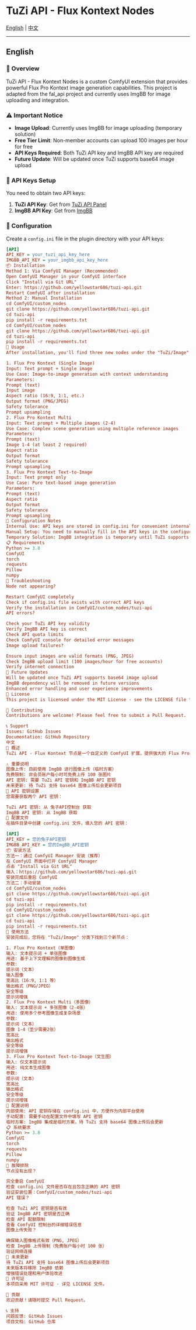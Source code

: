 # TuZi API - Flux Kontext Nodes

[English](#english) | [中文](#中文)

---

## English

### 🚀 Overview

TuZi API - Flux Kontext Nodes is a custom ComfyUI extension that provides powerful Flux Pro Kontext image generation capabilities. This project is adapted from the fal_api project and currently uses ImgBB for image uploading and integration.

### ⚠️ Important Notice

- **Image Upload**: Currently uses ImgBB for image uploading (temporary solution)
- **Free Tier Limit**: Non-member accounts can upload 100 images per hour for free
- **API Keys Required**: Both TuZi API key and ImgBB API key are required
- **Future Update**: Will be updated once TuZi supports base64 image upload

### 🔑 API Keys Setup

You need to obtain two API keys:

1. **TuZi API Key**: Get from [TuZi API Panel](https://api.tu-zi.com/panel)
2. **ImgBB API Key**: Get from [ImgBB](https://imgbb.com/)

### 📁 Configuration

Create a `config.ini` file in the plugin directory with your API keys:

```ini
[API]
API_KEY = your_tuzi_api_key_here
IMGBB_API_KEY = your_imgbb_api_key_here
📦 Installation
Method 1: Via ComfyUI Manager (Recommended)
Open ComfyUI Manager in your ComfyUI interface
Click "Install via Git URL"
Enter: https://github.com/yellowstar686/tuzi-api.git
Restart ComfyUI after installation
Method 2: Manual Installation
cd ComfyUI/custom_nodes
git clone https://github.com/yellowstar686/tuzi-api.git
cd tuzi-api
pip install -r requirements.txt
cd ComfyUI/custom_nodes
git clone https://github.com/yellowstar686/tuzi-api.git
cd tuzi-api
pip install -r requirements.txt
🎯 Usage
After installation, you'll find three new nodes under the "TuZi/Image" category:

1. Flux Pro Kontext (Single Image)
Input: Text prompt + Single image
Use Case: Image-to-image generation with context understanding
Parameters:
Prompt (text)
Input image
Aspect ratio (16:9, 1:1, etc.)
Output format (PNG/JPEG)
Safety tolerance
Prompt upsampling
2. Flux Pro Kontext Multi
Input: Text prompt + Multiple images (2-4)
Use Case: Complex scene generation using multiple reference images
Parameters:
Prompt (text)
Image 1-4 (at least 2 required)
Aspect ratio
Output format
Safety tolerance
Prompt upsampling
3. Flux Pro Kontext Text-to-Image
Input: Text prompt only
Use Case: Pure text-based image generation
Parameters:
Prompt (text)
Aspect ratio
Output format
Safety tolerance
Prompt upsampling
🔧 Configuration Notes
Internal Use: API keys are stored in config.ini for convenient internal platform usage
Manual Setup: You need to manually fill in the API keys in the configuration file
Temporary Solution: ImgBB integration is temporary until TuZi supports base64 image upload
📋 Requirements
Python >= 3.8
ComfyUI
torch
requests
Pillow
numpy
🐛 Troubleshooting
Node not appearing?

Restart ComfyUI completely
Check if config.ini file exists with correct API keys
Verify the installation in ComfyUI/custom_nodes/tuzi-api
API errors?

Check your TuZi API key validity
Verify ImgBB API key is correct
Check API quota limits
Check ComfyUI console for detailed error messages
Image upload failures?

Ensure input images are valid formats (PNG, JPEG)
Check ImgBB upload limit (100 images/hour for free accounts)
Verify internet connection
🔮 Future Updates
Will be updated once TuZi API supports base64 image upload
ImgBB dependency will be removed in future versions
Enhanced error handling and user experience improvements
📄 License
This project is licensed under the MIT License - see the LICENSE file for details.

🤝 Contributing
Contributions are welcome! Please feel free to submit a Pull Request.

📞 Support
Issues: GitHub Issues
Documentation: GitHub Repository
中文
🚀 概述
TuZi API - Flux Kontext 节点是一个自定义的 ComfyUI 扩展，提供强大的 Flux Pro Kontext 图像生成功能。该项目改自 fal_api 项目，目前通过 ImgBB 负责图像上传和整合。

⚠️ 重要说明
图像上传: 目前使用 ImgBB 进行图像上传（临时方案）
免费限制: 非会员账户每小时可免费上传 100 张图片
API 密钥: 需要 TuZi API 密钥和 ImgBB API 密钥
未来更新: 待 TuZi 支持 base64 图像上传后会更新项目
🔑 API 密钥设置
您需要获取两个 API 密钥：

TuZi API 密钥: 从 兔子API控制台 获取
ImgBB API 密钥: 从 ImgBB 获取
📁 配置文件
在插件目录中创建 config.ini 文件，填入您的 API 密钥：

[API]
API_KEY = 您的兔子API密钥
IMGBB_API_KEY = 您的ImgBB_API密钥
📦 安装方法
方法一：通过 ComfyUI Manager 安装（推荐）
在 ComfyUI 界面中打开 ComfyUI Manager
点击 "Install via Git URL"
输入：https://github.com/yellowstar686/tuzi-api.git
安装完成后重启 ComfyUI
方法二：手动安装
cd ComfyUI/custom_nodes
git clone https://github.com/yellowstar686/tuzi-api.git
cd tuzi-api
pip install -r requirements.txt
cd ComfyUI/custom_nodes
git clone https://github.com/yellowstar686/tuzi-api.git
cd tuzi-api
pip install -r requirements.txt
🎯 使用方法
安装完成后，您将在 "TuZi/Image" 分类下找到三个新节点：

1. Flux Pro Kontext（单图像）
输入: 文本提示词 + 单张图像
用途: 基于上下文理解的图像到图像生成
参数:
提示词（文本）
输入图像
宽高比（16:9, 1:1 等）
输出格式（PNG/JPEG）
安全等级
提示词增强
2. Flux Pro Kontext Multi（多图像）
输入: 文本提示词 + 多张图像（2-4张）
用途: 使用多个参考图像生成复杂场景
参数:
提示词（文本）
图像 1-4（至少需要2张）
宽高比
输出格式
安全等级
提示词增强
3. Flux Pro Kontext Text-to-Image（文生图）
输入: 仅文本提示词
用途: 纯文本生成图像
参数:
提示词（文本）
宽高比
输出格式
安全等级
提示词增强
🔧 配置说明
内部使用: API 密钥存储在 config.ini 中，方便作为内部平台使用
手动配置: 需要手动在配置文件中填写 API 密钥
临时方案: ImgBB 集成是临时方案，待 TuZi 支持 base64 图像上传后会更新
📋 系统要求
Python >= 3.8
ComfyUI
torch
requests
Pillow
numpy
🐛 故障排除
节点没有出现？

完全重启 ComfyUI
检查 config.ini 文件是否存在且包含正确的 API 密钥
验证安装位置：ComfyUI/custom_nodes/tuzi-api
API 错误？

检查 TuZi API 密钥是否有效
验证 ImgBB API 密钥是否正确
检查 API 配额限制
查看 ComfyUI 控制台的详细错误信息
图像上传失败？

确保输入图像格式有效（PNG, JPEG）
检查 ImgBB 上传限制（免费账户每小时 100 张）
验证网络连接
🔮 未来更新
待 TuZi API 支持 base64 图像上传后会更新项目
未来版本将移除 ImgBB 依赖
增强错误处理和用户体验改进
📄 许可证
本项目采用 MIT 许可证 - 详见 LICENSE 文件。

🤝 贡献
欢迎贡献！请随时提交 Pull Request。

📞 支持
问题反馈: GitHub Issues
项目文档: GitHub 仓库
